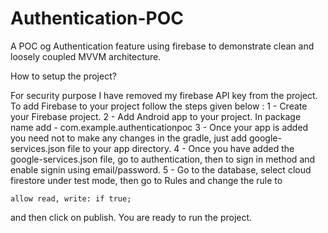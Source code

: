 # Authentication-POC
A POC og Authentication feature using firebase to demonstrate clean and loosely coupled MVVM architecture. 


How to setup the project?

For security purpose I have removed my firebase API key from the project. To add Firebase to your project follow the steps given below :
1 - Create your Firebase project.
2 - Add Android app to your project. In package name add - com.example.authenticationpoc
3 - Once your app is added you need not to make any changes in the gradle, just add google-services.json file to your app directory.
4 - Once you have added the google-services.json file, go to authentication, then to sign in method and enable signin using email/password.
5 - Go to the database, select cloud firestore under test mode, then go to Rules and change the rule to 

    allow read, write: if true;
    
and then click on publish.
You are ready to run the project.   
